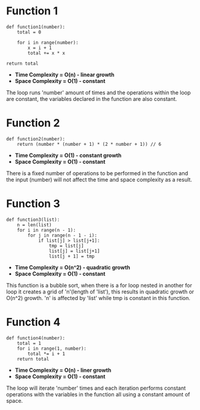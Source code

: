 # Function 1
    def function1(number):
        total = 0
    
        for i in range(number):
            x = i + 1
            total += x * x
 
	return total
- **Time Complexity = O(n) - linear growth** 
- **Space Complexity = O(1) - constant** 

The loop runs 'number' amount of times and the operations within the loop are constant,
the variables declared in the function are also constant.


# Function 2
    def function2(number):
        return (number * (number + 1) * (2 * number + 1)) // 6
- **Time Complexity = O(1) - constant growth** 
- **Space Complexity = O(1) - constant** 

There is a fixed number of operations to be performed in the function and the input
(number) will not affect the time and space complexity as a result.


# Function 3
    def function3(list):
        n = len(list)
        for i in range(n - 1):
            for j in range(n - 1 - i):
                if list[j] > list[j+1]:
                    tmp = list[j]
                    list[j] = list[j+1]
                    list[j + 1] = tmp
- **Time Complexity = O(n^2) - quadratic growth** 
- **Space Complexity = O(1) - constant**

This function is a bubble sort, when there is a for loop nested in another for loop it 
creates a grid of 'n'(length of 'list'), this results in quadratic growth or O(n^2) growth.
'n' is affected by 'list' while tmp is constant  in this function.


# Function 4
    def function4(number):
        total = 1
        for i in range(1, number):
            total *= i + 1
        return total
- **Time Complexity = O(n) - liner growth** 
- **Space Complexity = O(1) - constant**

The loop will iterate 'number' times and each iteration performs constant operations with the
variables in the function all using a constant amount of space.

